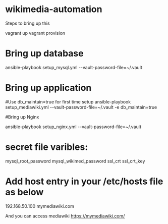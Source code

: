# wikimedia-automation

Steps to bring up this 

vagrant up
vagrant provision

# Bring up database 
ansible-playbook setup_mysql.yml --vault-password-file=~/.vault

# Bring up application
#Use db_maintain=true for first time setup 
ansible-playbook setup_mediawiki.yml --vault-password-file=~/.vault -e db_maintain=true 

#Bring up Nginx 

ansible-playbook setup_nginx.yml --vault-password-file=~/.vault

# secret file varibles:
 mysql_root_password
 mysql_wikimed_password
 ssl_crt
 ssl_crt_key

# Add host entry in your /etc/hosts file as below

192.168.50.100 mymediawiki.com

And you can access mediawiki 
https://mymediawiki.com/
